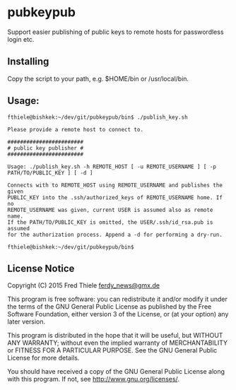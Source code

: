 # pubkeypub

Support easier publishing of public keys to remote hosts for passwordless login etc.

## Installing

Copy the script to your path, e.g. $HOME/bin or /usr/local/bin.

## Usage:

    fthiele@bishkek:~/dev/git/pubkeypub/bin$ ./publish_key.sh

    Please provide a remote host to connect to.

    ########################
    # public key publisher #
    ########################

    Usage: ./publish_key.sh -h REMOTE_HOST [ -u REMOTE_USERNAME ] [ -p PATH/TO/PUBLIC_KEY ] [ -d ]

    Connects with to REMOTE_HOST using REMOTE_USERNAME and publishes the given
    PUBLIC_KEY into the .ssh/authorized_keys of REMOTE_USERNAME home. If no
    REMOTE_USERNAME was given, current USER is assumed also as remote name.
    If the PATH/TO/PUBLIC_KEY is omitted, the USER/.ssh/id_rsa.pub is assumed
    for the authorization process. Append a -d for performing a dry-run.

    fthiele@bishkek:~/dev/git/pubkeypub/bin$

## License Notice

Copyright (C) 2015 Fred Thiele <ferdy_news@gmx.de>

This program is free software: you can redistribute it and/or modify
it under the terms of the GNU General Public License as published by
the Free Software Foundation, either version 3 of the License, or
(at your option) any later version.

This program is distributed in the hope that it will be useful,
but WITHOUT ANY WARRANTY; without even the implied warranty of
MERCHANTABILITY or FITNESS FOR A PARTICULAR PURPOSE.  See the
GNU General Public License for more details.

You should have received a copy of the GNU General Public License
along with this program.  If not, see <http://www.gnu.org/licenses/>.
